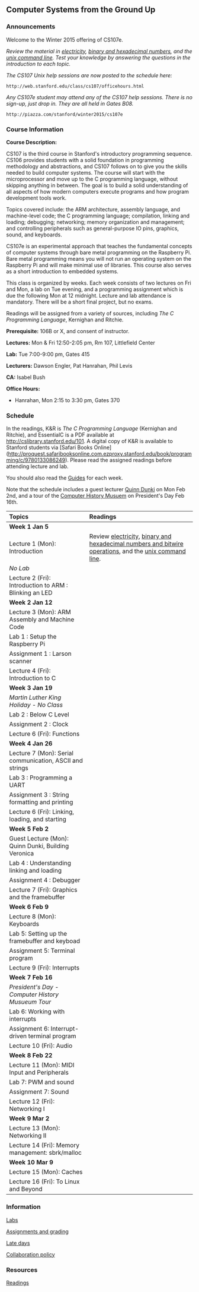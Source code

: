 ## Computer Systems from the Ground Up

### Announcements

Welcome to the Winter 2015 offering of CS107e.

*Review the material in [electricity](guides/electricity.md), [binary and hexadecimal numbers](guides/numbers.md), and the [unix command line](guides/unix.md). Test your knowledge by answering the questions in the introduction to each topic.*

*The CS107 Unix help sessions are now posted to the schedule here:*

    http://web.stanford.edu/class/cs107/officehours.html

*Any CS107e student may attend any of the CS107 help sessions. There is no sign-up, just drop in. They are all held in Gates B08.*

    http://piazza.com/stanford/winter2015/cs107e


### Course Information 

**Course Description:** 

CS107 is the third course in Stanford's introductory programming sequence.
CS106 provides students 
with a solid foundation in programming methodology and abstractions,
and CS107 follows on to give you 
the skills needed to build computer systems.
The course will start with the microprocessor and move
up to the C programming language, without skipping anything in between.
The goal is to build a solid understanding of all aspects of
how modern computers execute programs 
and how program development tools work.

Topics covered include:
the ARM architecture, assembly language, and machine-level code;
the C programming language;
compilation, linking and loading; debugging;
networking; memory organization and management;
and controlling peripherals 
such as general-purpose IO pins, graphics, sound, and keyboards.

CS107e is an experimental approach 
that teaches the fundamental concepts of computer systems 
through bare metal programming on the Raspberry Pi.
Bare metal programming means you will not run an operating
system on the Raspberry Pi and will make minimal use of libraries.
This course also serves as a short introduction to embedded systems.

This class is organized by weeks. Each week consists of two lectures
on Fri and Mon, a lab on Tue evening, and a programming assignment
which is due the following Mon at 12 midnight.
Lecture and lab attendance is mandatory.
There will be a short final project,
but no exams. 

Readings will be assigned from a variety of sources,
including *The C Programming Language*, Kernighan and Ritchie.

**Prerequisite:** 106B or X, and consent of instructor. 

**Lectures:** Mon & Fri 12:50-2:05 pm, Rm 107, Littlefield Center

**Lab:** Tue 7:00-9:00 pm, Gates 415

**Lecturers:** Dawson Engler, Pat Hanrahan, Phil Levis

**CA:** Isabel Bush

**Office Hours:**

- Hanrahan, Mon 2:15 to 3:30 pm, Gates 370

### Schedule

In the readings, K&R is *The C Programming Language* (Kernighan and Ritchie),
and EssentialC is a PDF available at http://cslibrary.stanford.edu/101. 
A digital copy of K&R is available to Stanford students via [Safari Books Online]
(http://proquest.safaribooksonline.com.ezproxy.stanford.edu/book/programming/c/9780133086249).
Please read the assigned readings before attending lecture and lab.

You should also read the [Guides](guides/README.md) for each week.

Note that the schedule includes a guest lecturer
[Quinn Dunki](http://quinndunki.com/blondihacks/)
on Mon Feb 2nd, 
and a tour of the [Computer History Musuem](http://www.computerhistory.org/)
on President's Day Feb 16th.


| Topics | Readings |
| :----- | :------- |
| **Week 1 Jan 5**| |
| Lecture 1 (Mon): Introduction |  Review [electricity](guides/electricity.md), [binary and hexadecimal numbers and bitwire operations](guides/numbers.md), and the [unix command line](guides/unix.md).
| *No Lab* | |
| Lecture 2 (Fri): Introduction to ARM : Blinking an LED | |
| **Week 2 Jan 12** | |
| Lecture 3 (Mon): ARM Assembly and Machine Code | |
| Lab 1 : Setup the Raspberry Pi | |
| Assignment 1 : Larson scanner | |
| Lecture 4 (Fri): Introduction to C | |
| **Week 3 Jan 19** | |
| *Martin Luther King Holiday - No Class* | |
| Lab 2 : Below C Level| |
| Assignment 2 : Clock | |
| Lecture 6 (Fri): Functions | |
| **Week 4 Jan 26** | |
| Lecture 7 (Mon): Serial communication, ASCII and strings | |
| Lab 3 : Programming a UART | |
| Assignment 3 : String formatting and printing | |
| Lecture 6 (Fri): Linking, loading, and starting| |
| **Week 5 Feb 2** | |
| Guest Lecture (Mon): Quinn Dunki, Building Veronica | |
| Lab 4 : Understanding linking and loading | |
| Assignment 4 : Debugger | |
| Lecture 7 (Fri): Graphics and the framebuffer | |
| **Week 6 Feb 9** | |
| Lecture 8 (Mon): Keyboards | |
| Lab 5: Setting up the framebuffer and keyboad| |
| Assignment 5: Terminal program | | 
| Lecture 9 (Fri): Interrupts | |
| **Week 7 Feb 16** | |
| *President's Day - Computer History Musueum Tour* | |
| Lab 6: Working with interrupts
| Assignment 6: Interrupt-driven terminal program
| Lecture 10 (Fri): Audio
| **Week 8 Feb 22** | |
| Lecture 11 (Mon): MIDI Input and Peripherals | |
| Lab 7: PWM and sound | |
| Assignment 7: Sound | |
| Lecture 12 (Fri): Networking I | |
| **Week 9 Mar 2** | |
| Lecture 13 (Mon): Networking II | |
| Lecture 14 (Fri): Memory management: sbrk/malloc | |
| **Week 10 Mar 9** | |
| Lecture 15 (Mon): Caches | |
| Lecture 16 (Fri): To Linux and Beyond | |



### Information

[Labs](labs.md)

[Assignments and grading](assignments.md)

[Late days](late.md)

[Collaboration policy](collaboration.md)

### Resources

[Readings](readings.md)


